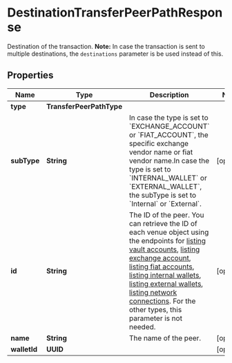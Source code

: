 

# DestinationTransferPeerPathResponse

Destination of the transaction.  **Note:** In case the transaction is sent to multiple destinations, the `destinations` parameter is be used instead of this.

## Properties

| Name | Type | Description | Notes |
|------------ | ------------- | ------------- | -------------|
|**type** | **TransferPeerPathType** |  |  |
|**subType** | **String** | In case the type is set to &#x60;EXCHANGE_ACCOUNT&#x60; or &#x60;FIAT_ACCOUNT&#x60;, the specific exchange vendor name or fiat vendor name.In case the type is set to &#x60;INTERNAL_WALLET&#x60; or &#x60;EXTERNAL_WALLET&#x60;, the subType is set to &#x60;Internal&#x60; or &#x60;External&#x60;. |  [optional] |
|**id** | **String** | The ID of the peer. You can retrieve the ID of each venue object using the endpoints for [listing vault accounts](https://developers.fireblocks.com/reference/get_vault-accounts-paged), [listing exchange account](https://developers.fireblocks.com/reference/get_exchange-accounts), [listing fiat accounts](https://developers.fireblocks.com/reference/get_fiat-accounts), [listing internal wallets](https://developers.fireblocks.com/reference/get_internal-wallets), [listing external wallets](https://developers.fireblocks.com/reference/get_external-wallets), [listing network connections](https://developers.fireblocks.com/reference/get_network-connections). For the other types, this parameter is not needed. |  [optional] |
|**name** | **String** | The name of the peer. |  [optional] |
|**walletId** | **UUID** |  |  [optional] |



